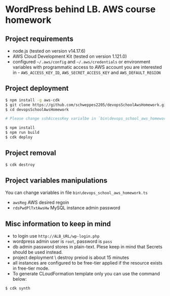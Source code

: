 # WordPress behind LB. AWS course homework
## Project requirements
- node.js (tested on version v14.17.6)
- AWS Cloud Development Kit (tested on version 1.121.0)
- configured `~/.aws/config` and `~/.aws/credentials` or environment variables with programmatic access to AWS account you are interested in - `AWS_ACCESS_KEY_ID`, `AWS_SECRET_ACCESS_KEY` and `AWS_DEFAULT_REGION`
## Project deployment
``` bash
$ npm install -g aws-cdk
$ git clone https://github.com/schweppes2205/devopsSchoolAwsHomework.git
$ cd devopsSchoolAwsHomework

# Please change sshAccessKey varialbe in `bin\devops_school_aws_homework.ts` with an existing SSH access key name, otherwise deployment will be failed

$ npm install
$ npm run build
$ cdk deploy
```
## Project removal
``` bash
$ cdk destroy
```
## Project variables manipulations
You can change variables in file `bin\devops_school_aws_homework.ts`
- `awsReg` AWS desired regoin 
- `rdsPwdPlTxtAwsHw` MySQL instance admin password
## Misc information to keep in mind
- to login use `http://ALB_URL/wp-login.php`
- wordpress admin user is `root`, password is `pass`
- db admin password stores in plain-text. Plese keep in mind that Secrets should be used instead.
- project deployment \ destroy preiod is about 15 minutes
- all instances are configured to be free-tier applied if the resource exists in free-tier mode.
- To generate CLoudFormation template only you can use the command below:
``` bash
$ cdk synth
```
